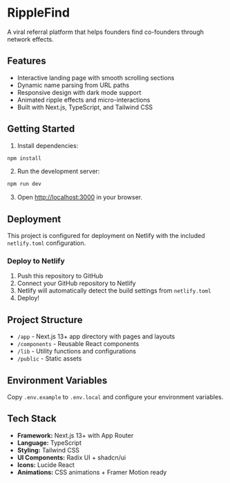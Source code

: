 # RippleFind

A viral referral platform that helps founders find co-founders through network effects.

## Features

- Interactive landing page with smooth scrolling sections
- Dynamic name parsing from URL paths
- Responsive design with dark mode support
- Animated ripple effects and micro-interactions
- Built with Next.js, TypeScript, and Tailwind CSS

## Getting Started

1. Install dependencies:
```bash
npm install
```

2. Run the development server:
```bash
npm run dev
```

3. Open [http://localhost:3000](http://localhost:3000) in your browser.

## Deployment

This project is configured for deployment on Netlify with the included `netlify.toml` configuration.

### Deploy to Netlify

1. Push this repository to GitHub
2. Connect your GitHub repository to Netlify
3. Netlify will automatically detect the build settings from `netlify.toml`
4. Deploy!

## Project Structure

- `/app` - Next.js 13+ app directory with pages and layouts
- `/components` - Reusable React components
- `/lib` - Utility functions and configurations
- `/public` - Static assets

## Environment Variables

Copy `.env.example` to `.env.local` and configure your environment variables.

## Tech Stack

- **Framework:** Next.js 13+ with App Router
- **Language:** TypeScript
- **Styling:** Tailwind CSS
- **UI Components:** Radix UI + shadcn/ui
- **Icons:** Lucide React
- **Animations:** CSS animations + Framer Motion ready